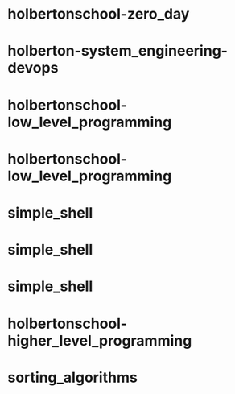 # holbertonschool-zero_day
# holberton-system_engineering-devops
# holbertonschool-low_level_programming
# holbertonschool-low_level_programming
# simple_shell
# simple_shell
# simple_shell
# holbertonschool-higher_level_programming
# sorting_algorithms

